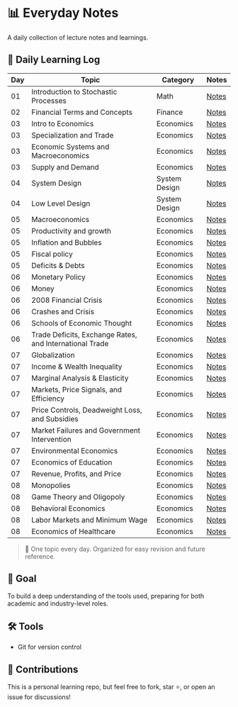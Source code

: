 # 📊 Everyday Notes

A daily collection of lecture notes and learnings.

## 📆 Daily Learning Log

| Day | Topic | Category | Notes |
|-----|-------|----------|-------|
| 01  | Introduction to Stochastic Processes | Math | [Notes](math/stochastic_process.txt) |
| 02  | Financial Terms and Concepts | Finance | [Notes](finance/finance_concepts.txt) |
| 03  | Intro to Economics | Economics | [Notes](economics/intro_to_econn.md) |
| 03  | Specialization and Trade | Economics | [Notes](economics/specialization_and_trade.md) |
| 03  | Economic Systems and Macroeconomics | Economics | [Notes](economics/economic_systems.md) |
| 03  | Supply and Demand | Economics | [Notes](economics/supply_demand.md) |
| 04  | System Design | System Design | [Notes](system_design/system_design_notes.md) |
| 04  | Low Level Design | System Design | [Notes](system_design/lld.md) |
| 05  | Macroeconomics | Economics | [Notes](economics/macroecon.md) |
| 05  | Productivity and growth | Economics | [Notes](economics/productivity_and_growth.md) |
| 05  | Inflation and Bubbles | Economics | [Notes](economics/inflation.md) |
| 05  | Fiscal policy | Economics | [Notes](economics/fiscal_policy.md) |
| 05  | Deficits & Debts | Economics | [Notes](economics/debt_deficit.md) |
| 06  | Monetary Policy | Economics | [Notes](economics/monetary_policy.md) |
| 06  | Money | Economics | [Notes](economics/money.md) |
| 06  | 2008 Financial Crisis | Economics | [Notes](economics/2008_financial_crisis.md) |
| 06  | Crashes and Crisis | Economics | [Notes](economics/crashes_and_crisis.md) |
| 06  | Schools of Economic Thought | Economics | [Notes](economics/schools_of_economics.md) |
| 06  | Trade Deficits, Exchange Rates, and International Trade | Economics | [Notes](economics/trade.md) |
| 07  | Globalization | Economics | [Notes](economics/globalization.md) |
| 07  | Income & Wealth Inequality | Economics | [Notes](economics/wealth_inequality.md) |
| 07  | Marginal Analysis & Elasticity | Economics | [Notes](economics/marginal_analysis.md) |
| 07  | Markets, Price Signals, and Efficiency | Economics | [Notes](economics/markets.md) |
| 07  | Price Controls, Deadweight Loss, and Subsidies | Economics | [Notes](economics/price_controls.md) |
| 07  | Market Failures and Government Intervention | Economics | [Notes](economics/market_failures.md) |
| 07  | Environmental Economics | Economics | [Notes](economics/environmental_econ.md) |
| 07  | Economics of Education | Economics | [Notes](economics/education_econ.md) |
| 07  | Revenue, Profits, and Price | Economics | [Notes](economics/revenue.md) |
| 08  | Monopolies | Economics | [Notes](economics/monopoly.md) |
| 08  | Game Theory and Oligopoly | Economics | [Notes](economics/oligopoly_gametheory.md) |
| 08  | Behavioral Economics | Economics | [Notes](economics/behavioral_econ.md) |
| 08  | Labor Markets and Minimum Wage | Economics | [Notes](economics/labor_market.md) |
| 08  | Economics of Healthcare | Economics | [Notes](economics/healthcare_econ.md) |

> 📌 One topic every day. Organized for easy revision and future reference.

## 🧠 Goal

To build a deep understanding of the tools used, preparing for both academic and industry-level roles.

## 🛠️ Tools

- Git for version control
<!-- [Jupyter](https://jupyter.org/) (optional for code demos or simulations) -->

## 🤝 Contributions

This is a personal learning repo, but feel free to fork, star ⭐, or open an issue for discussions!

